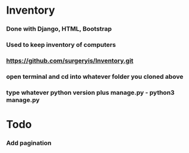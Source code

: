 # Inventory

### Done with Django, HTML, Bootstrap
### Used to keep inventory of computers
### https://github.com/surgeryis/Inventory.git
### open terminal and cd into whatever folder you cloned above
### type whatever python version plus manage.py - python3 manage.py
# Todo
### Add pagination
